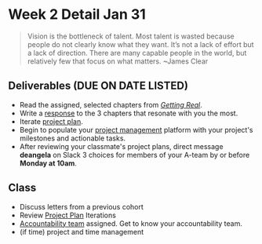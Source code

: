 # Week 2 Detail Jan 31

> Vision is the bottleneck of talent. Most talent is wasted because people do not clearly know what they want. It’s not a lack of effort but a lack of direction. There are many capable people in the world, but relatively few that focus on what matters. \~James Clear

## Deliverables (DUE ON DATE LISTED)

* Read the assigned, selected chapters from [_Getting Real_](../assignments/getting-real-readings.md).&#x20;
* Write a [response](../assignments/responses.md) to the 3 chapters that resonate with you the most.
* Iterate [project plan](../project\_plan/).
* Begin to populate your [project management](../website.md) platform with your project's milestones and actionable tasks.
* After reviewing your classmate's project plans, direct message **deangela** on Slack 3 choices for members of your A-team by or before **Monday at 10am**.

## Class

* Discuss letters from a previous cohort
* Review [Project Plan](../project\_plan/) Iterations&#x20;
* [Accountability team](../assignments/accountability\_partner.md) assigned. Get to know your accountability team.
* (if time) project and time management

